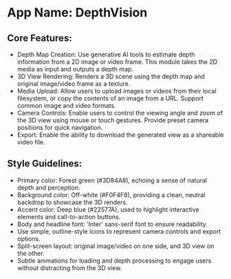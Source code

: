 # **App Name**: DepthVision

## Core Features:

- Depth Map Creation: Use generative AI tools to estimate depth information from a 2D image or video frame. This module takes the 2D media as input and outputs a depth map.
- 3D View Rendering: Renders a 3D scene using the depth map and original image/video frame as a texture.
- Media Upload: Allow users to upload images or videos from their local filesystem, or copy the contents of an image from a URL. Support common image and video formats.
- Camera Controls: Enable users to control the viewing angle and zoom of the 3D view using mouse or touch gestures. Provide preset camera positions for quick navigation.
- Export: Enable the ability to download the generated view as a shareable video file.

## Style Guidelines:

- Primary color: Forest green (#3D84A8), echoing a sense of natural depth and perception.
- Background color: Off-white (#F0F4F8), providing a clean, neutral backdrop to showcase the 3D renders.
- Accent color: Deep blue (#22577A), used to highlight interactive elements and call-to-action buttons.
- Body and headline font: 'Inter' sans-serif font to ensure readability.
- Use simple, outline-style icons to represent camera controls and export options.
- Split-screen layout: original image/video on one side, and 3D view on the other.
- Subtle animations for loading and depth processing to engage users without distracting from the 3D view.